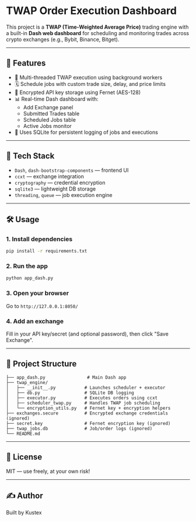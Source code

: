 # TWAP Order Execution Dashboard

This project is a **TWAP (Time-Weighted Average Price)** trading engine with a built-in **Dash web dashboard** for scheduling and monitoring trades across crypto exchanges (e.g., Bybit, Binance, Bitget).

---

## 🚀 Features

- 🧠 Multi-threaded TWAP execution using background workers
- 🗓️ Schedule jobs with custom trade size, delay, and price limits
- 🔐 Encrypted API key storage using Fernet (AES-128)
- 📊 Real-time Dash dashboard with:
  - Add Exchange panel
  - Submitted Trades table
  - Scheduled Jobs table
  - Active Jobs monitor
- 💾 Uses SQLite for persistent logging of jobs and executions

---

## 🧱 Tech Stack

- `Dash`, `dash-bootstrap-components` — frontend UI
- `ccxt` — exchange integration
- `cryptography` — credential encryption
- `sqlite3` — lightweight DB storage
- `threading`, `queue` — job execution engine

---

## 🛠️ Usage

### 1. Install dependencies
```bash
pip install -r requirements.txt
```

### 2. Run the app
```bash
python app_dash.py
```

### 3. Open your browser
Go to `http://127.0.0.1:8050/`

### 4. Add an exchange
Fill in your API key/secret (and optional password), then click "Save Exchange".

---

## 📁 Project Structure
```
├── app_dash.py                # Main Dash app
├── twap_engine/
│   ├── __init__.py           # Launches scheduler + executor
│   ├── db.py                 # SQLite DB logging
│   ├── executor.py           # Executes orders using ccxt
│   ├── scheduler_twap.py     # Handles TWAP job scheduling
│   └── encryption_utils.py   # Fernet key + encryption helpers
├── exchanges.secure          # Encrypted exchange credentials (ignored)
├── secret.key                # Fernet encryption key (ignored)
├── twap_jobs.db              # Job/order logs (ignored)
└── README.md
```

---

## 📜 License
MIT — use freely, at your own risk!

---

## ✍️ Author
Built by Kustex

